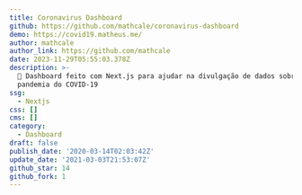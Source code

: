 ```yaml
---
title: Coronavirus Dashboard
github: https://github.com/mathcale/coronavirus-dashboard
demo: https://covid19.matheus.me/
author: mathcale
author_link: https://github.com/mathcale
date: 2023-11-29T05:55:03.378Z
description: >-
  🦠 Dashboard feito com Next.js para ajudar na divulgação de dados sobre a
  pandemia do COVID-19
ssg:
  - Nextjs
css: []
cms: []
category:
  - Dashboard
draft: false
publish_date: '2020-03-14T02:03:42Z'
update_date: '2021-03-03T21:53:07Z'
github_star: 14
github_fork: 1
---
```

